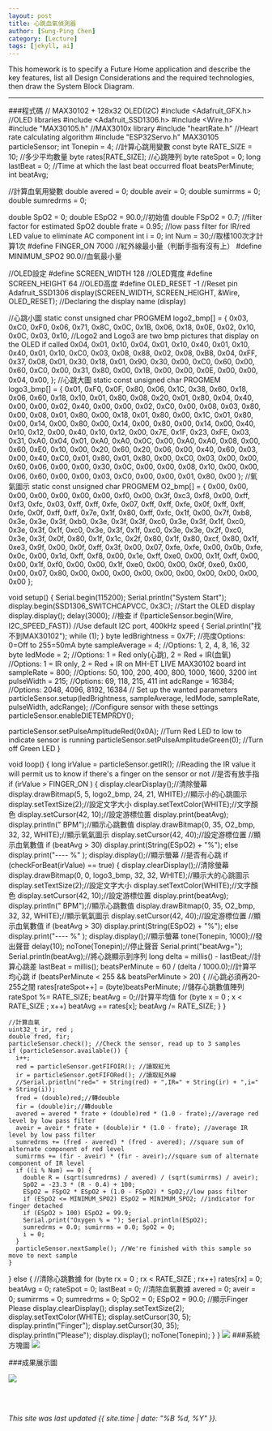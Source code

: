 ```yaml
---
layout: post
title: 心跳血氧偵測器
author: [Sung-Ping Chen]
category: [Lecture]
tags: [jekyll, ai]
---
```


This homework is to specify a Future Home application and describe the key features, list all Design Considerations and the required technologies, then draw the System Block Diagram.

---
###程式碼
// MAX30102 + 128x32 OLED(I2C)
#include <Adafruit_GFX.h>        //OLED libraries
#include <Adafruit_SSD1306.h>
#include <Wire.h>
#include "MAX30105.h"           //MAX3010x library
#include "heartRate.h"          //Heart rate calculating algorithm
#include "ESP32Servo.h"
MAX30105 particleSensor;
int Tonepin = 4;
//計算心跳用變數
const byte RATE_SIZE = 10; //多少平均數量
byte rates[RATE_SIZE]; //心跳陣列
byte rateSpot = 0;
long lastBeat = 0; //Time at which the last beat occurred
float beatsPerMinute;
int beatAvg;

//計算血氧用變數
double avered = 0;
double aveir = 0;
double sumirrms = 0;
double sumredrms = 0;

double SpO2 = 0;
double ESpO2 = 90.0;//初始值
double FSpO2 = 0.7; //filter factor for estimated SpO2
double frate = 0.95; //low pass filter for IR/red LED value to eliminate AC component
int i = 0;
int Num = 30;//取樣100次才計算1次
#define FINGER_ON 7000 //紅外線最小量（判斷手指有沒有上）
#define MINIMUM_SPO2 90.0//血氧最小量

//OLED設定
#define SCREEN_WIDTH 128 //OLED寬度
#define SCREEN_HEIGHT 64 //OLED高度
#define OLED_RESET    -1 //Reset pin
Adafruit_SSD1306 display(SCREEN_WIDTH, SCREEN_HEIGHT, &Wire, OLED_RESET); //Declaring the display name (display)

//心跳小圖
static const unsigned char PROGMEM logo2_bmp[] =
{ 0x03, 0xC0, 0xF0, 0x06, 0x71, 0x8C, 0x0C, 0x1B, 0x06, 0x18, 0x0E, 0x02, 0x10, 0x0C, 0x03, 0x10,              //Logo2 and Logo3 are two bmp pictures that display on the OLED if called
  0x04, 0x01, 0x10, 0x04, 0x01, 0x10, 0x40, 0x01, 0x10, 0x40, 0x01, 0x10, 0xC0, 0x03, 0x08, 0x88,
  0x02, 0x08, 0xB8, 0x04, 0xFF, 0x37, 0x08, 0x01, 0x30, 0x18, 0x01, 0x90, 0x30, 0x00, 0xC0, 0x60,
  0x00, 0x60, 0xC0, 0x00, 0x31, 0x80, 0x00, 0x1B, 0x00, 0x00, 0x0E, 0x00, 0x00, 0x04, 0x00,
};
//心跳大圖
static const unsigned char PROGMEM logo3_bmp[] =
{ 0x01, 0xF0, 0x0F, 0x80, 0x06, 0x1C, 0x38, 0x60, 0x18, 0x06, 0x60, 0x18, 0x10, 0x01, 0x80, 0x08,
  0x20, 0x01, 0x80, 0x04, 0x40, 0x00, 0x00, 0x02, 0x40, 0x00, 0x00, 0x02, 0xC0, 0x00, 0x08, 0x03,
  0x80, 0x00, 0x08, 0x01, 0x80, 0x00, 0x18, 0x01, 0x80, 0x00, 0x1C, 0x01, 0x80, 0x00, 0x14, 0x00,
  0x80, 0x00, 0x14, 0x00, 0x80, 0x00, 0x14, 0x00, 0x40, 0x10, 0x12, 0x00, 0x40, 0x10, 0x12, 0x00,
  0x7E, 0x1F, 0x23, 0xFE, 0x03, 0x31, 0xA0, 0x04, 0x01, 0xA0, 0xA0, 0x0C, 0x00, 0xA0, 0xA0, 0x08,
  0x00, 0x60, 0xE0, 0x10, 0x00, 0x20, 0x60, 0x20, 0x06, 0x00, 0x40, 0x60, 0x03, 0x00, 0x40, 0xC0,
  0x01, 0x80, 0x01, 0x80, 0x00, 0xC0, 0x03, 0x00, 0x00, 0x60, 0x06, 0x00, 0x00, 0x30, 0x0C, 0x00,
  0x00, 0x08, 0x10, 0x00, 0x00, 0x06, 0x60, 0x00, 0x00, 0x03, 0xC0, 0x00, 0x00, 0x01, 0x80, 0x00
};
//氧氣圖示
static const unsigned char PROGMEM O2_bmp[] = {
  0x00, 0x00, 0x00, 0x00, 0x00, 0x00, 0x00, 0xf0, 0x00, 0x3f, 0xc3, 0xf8, 0x00, 0xff, 0xf3, 0xfc,
  0x03, 0xff, 0xff, 0xfe, 0x07, 0xff, 0xff, 0xfe, 0x0f, 0xff, 0xff, 0xfe, 0x0f, 0xff, 0xff, 0x7e,
  0x1f, 0x80, 0xff, 0xfc, 0x1f, 0x00, 0x7f, 0xb8, 0x3e, 0x3e, 0x3f, 0xb0, 0x3e, 0x3f, 0x3f, 0xc0,
  0x3e, 0x3f, 0x1f, 0xc0, 0x3e, 0x3f, 0x1f, 0xc0, 0x3e, 0x3f, 0x1f, 0xc0, 0x3e, 0x3e, 0x2f, 0xc0,
  0x3e, 0x3f, 0x0f, 0x80, 0x1f, 0x1c, 0x2f, 0x80, 0x1f, 0x80, 0xcf, 0x80, 0x1f, 0xe3, 0x9f, 0x00,
  0x0f, 0xff, 0x3f, 0x00, 0x07, 0xfe, 0xfe, 0x00, 0x0b, 0xfe, 0x0c, 0x00, 0x1d, 0xff, 0xf8, 0x00,
  0x1e, 0xff, 0xe0, 0x00, 0x1f, 0xff, 0x00, 0x00, 0x1f, 0xf0, 0x00, 0x00, 0x1f, 0xe0, 0x00, 0x00,
  0x0f, 0xe0, 0x00, 0x00, 0x07, 0x80, 0x00, 0x00, 0x00, 0x00, 0x00, 0x00, 0x00, 0x00, 0x00, 0x00
};

void setup() {
  Serial.begin(115200);
  Serial.println("System Start");
  display.begin(SSD1306_SWITCHCAPVCC, 0x3C); //Start the OLED display
  display.display();
  delay(3000);
  //檢查
  if (!particleSensor.begin(Wire, I2C_SPEED_FAST)) //Use default I2C port, 400kHz speed
  {
    Serial.println("找不到MAX30102");
    while (1);
  }
  byte ledBrightness = 0x7F; //亮度Options: 0=Off to 255=50mA
  byte sampleAverage = 4; //Options: 1, 2, 4, 8, 16, 32
  byte ledMode = 2; //Options: 1 = Red only(心跳), 2 = Red + IR(血氧)
  //Options: 1 = IR only, 2 = Red + IR on MH-ET LIVE MAX30102 board
  int sampleRate = 800; //Options: 50, 100, 200, 400, 800, 1000, 1600, 3200
  int pulseWidth = 215; //Options: 69, 118, 215, 411
  int adcRange = 16384; //Options: 2048, 4096, 8192, 16384
  // Set up the wanted parameters
  particleSensor.setup(ledBrightness, sampleAverage, ledMode, sampleRate, pulseWidth, adcRange); //Configure sensor with these settings
  particleSensor.enableDIETEMPRDY();

  particleSensor.setPulseAmplitudeRed(0x0A); //Turn Red LED to low to indicate sensor is running
  particleSensor.setPulseAmplitudeGreen(0); //Turn off Green LED
}

void loop() {
  long irValue = particleSensor.getIR();    //Reading the IR value it will permit us to know if there's a finger on the sensor or not
  //是否有放手指
  if (irValue > FINGER_ON ) {
    display.clearDisplay();//清除螢幕
    display.drawBitmap(5, 5, logo2_bmp, 24, 21, WHITE);//顯示小的心跳圖示
    display.setTextSize(2);//設定文字大小
    display.setTextColor(WHITE);//文字顏色
    display.setCursor(42, 10);//設定游標位置
    display.print(beatAvg); display.println(" BPM");//顯示心跳數值
    display.drawBitmap(0, 35, O2_bmp, 32, 32, WHITE);//顯示氧氣圖示
    display.setCursor(42, 40);//設定游標位置
    //顯示血氧數值
    if (beatAvg > 30) display.print(String(ESpO2) + "%");
    else display.print("---- %" );
    display.display();//顯示螢幕
    //是否有心跳
    if (checkForBeat(irValue) == true) {
      display.clearDisplay();//清除螢幕
      display.drawBitmap(0, 0, logo3_bmp, 32, 32, WHITE);//顯示大的心跳圖示
      display.setTextSize(2);//設定文字大小
      display.setTextColor(WHITE);//文字顏色
      display.setCursor(42, 10);//設定游標位置
      display.print(beatAvg); display.println(" BPM");//顯示心跳數值
      display.drawBitmap(0, 35, O2_bmp, 32, 32, WHITE);//顯示氧氣圖示
      display.setCursor(42, 40);//設定游標位置
      //顯示血氧數值
      if (beatAvg > 30) display.print(String(ESpO2) + "%");
      else display.print("---- %" );
      display.display();//顯示螢幕
      tone(Tonepin, 1000);//發出聲音
      delay(10);
      noTone(Tonepin);//停止聲音
      Serial.print("beatAvg="); Serial.println(beatAvg);//將心跳顯示到序列
      long delta = millis() - lastBeat;//計算心跳差
      lastBeat = millis();
      beatsPerMinute = 60 / (delta / 1000.0);//計算平均心跳
      if (beatsPerMinute < 255 && beatsPerMinute > 20) {
        //心跳必須再20-255之間
        rates[rateSpot++] = (byte)beatsPerMinute; //儲存心跳數值陣列
        rateSpot %= RATE_SIZE;
        beatAvg = 0;//計算平均值
        for (byte x = 0 ; x < RATE_SIZE ; x++) beatAvg += rates[x];
        beatAvg /= RATE_SIZE;
      }
    }

    //計算血氧
    uint32_t ir, red ;
    double fred, fir;
    particleSensor.check(); //Check the sensor, read up to 3 samples
    if (particleSensor.available()) {
      i++;
      red = particleSensor.getFIFOIR(); //讀取紅光
      ir = particleSensor.getFIFORed(); //讀取紅外線
      //Serial.println("red=" + String(red) + ",IR=" + String(ir) + ",i=" + String(i));
      fred = (double)red;//轉double
      fir = (double)ir;//轉double
      avered = avered * frate + (double)red * (1.0 - frate);//average red level by low pass filter
      aveir = aveir * frate + (double)ir * (1.0 - frate); //average IR level by low pass filter
      sumredrms += (fred - avered) * (fred - avered); //square sum of alternate component of red level
      sumirrms += (fir - aveir) * (fir - aveir);//square sum of alternate component of IR level
      if ((i % Num) == 0) {
        double R = (sqrt(sumredrms) / avered) / (sqrt(sumirrms) / aveir);
        SpO2 = -23.3 * (R - 0.4) + 100;
        ESpO2 = FSpO2 * ESpO2 + (1.0 - FSpO2) * SpO2;//low pass filter
        if (ESpO2 <= MINIMUM_SPO2) ESpO2 = MINIMUM_SPO2; //indicator for finger detached
        if (ESpO2 > 100) ESpO2 = 99.9;
        Serial.print("Oxygen % = "); Serial.println(ESpO2);
        sumredrms = 0.0; sumirrms = 0.0; SpO2 = 0;
        i = 0;
      }
      particleSensor.nextSample(); //We're finished with this sample so move to next sample
    }

  } else {
    //清除心跳數據
    for (byte rx = 0 ; rx < RATE_SIZE ; rx++) rates[rx] = 0;
    beatAvg = 0; rateSpot = 0; lastBeat = 0;
    //清除血氧數據
    avered = 0; aveir = 0; sumirrms = 0; sumredrms = 0;
    SpO2 = 0; ESpO2 = 90.0;
    //顯示Finger Please
    display.clearDisplay();
    display.setTextSize(2);
    display.setTextColor(WHITE);
    display.setCursor(30, 5);
    display.println("Finger");
    display.setCursor(30, 35);
    display.println("Please");
    display.display();
    noTone(Tonepin);
  }
}
![](https://github.com/fairpus/MCU-Arduinoproject/blob/main/images/O2%20code.jpg?raw=true)
###系統方塊圖
![](https://github.com/fairpus/MCU-Arduinoproject/blob/main/images/Heartbeat-Oxygen-Detector_page-0001.jpg?raw=true)

###成果展示圖

![](https://github.com/fairpus/MCU-Arduinoproject/blob/main/images/O2%20picture.jpg?raw=true)

<br>
<br>


*This site was last updated {{ site.time | date: "%B %d, %Y" }}.*


